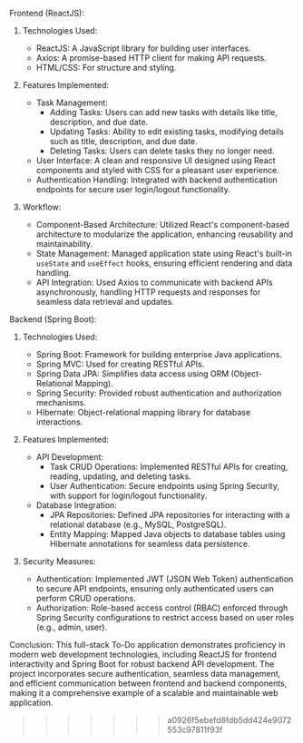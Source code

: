Frontend (ReactJS):
1. Technologies Used:
   - ReactJS: A JavaScript library for building user interfaces.
   - Axios: A promise-based HTTP client for making API requests.
   - HTML/CSS: For structure and styling.

2. Features Implemented:
   - Task Management:
     - Adding Tasks: Users can add new tasks with details like title, description, and due date.
     - Updating Tasks: Ability to edit existing tasks, modifying details such as title, description, and due date.
     - Deleting Tasks: Users can delete tasks they no longer need.
   - User Interface: A clean and responsive UI designed using React components and styled with CSS for a pleasant user experience.
   - Authentication Handling: Integrated with backend authentication endpoints for secure user login/logout functionality.

3. Workflow:
   - Component-Based Architecture: Utilized React's component-based architecture to modularize the application, enhancing reusability and maintainability.
   - State Management: Managed application state using React's built-in `useState` and `useEffect` hooks, ensuring efficient rendering and data handling.
   - API Integration: Used Axios to communicate with backend APIs asynchronously, handling HTTP requests and responses for seamless data retrieval and updates.

Backend (Spring Boot):
1. Technologies Used:
   - Spring Boot: Framework for building enterprise Java applications.
   - Spring MVC: Used for creating RESTful APIs.
   - Spring Data JPA: Simplifies data access using ORM (Object-Relational Mapping).
   - Spring Security: Provided robust authentication and authorization mechanisms.
   - Hibernate: Object-relational mapping library for database interactions.

2. Features Implemented:
   - API Development:
     - Task CRUD Operations: Implemented RESTful APIs for creating, reading, updating, and deleting tasks.
     - User Authentication: Secure endpoints using Spring Security, with support for login/logout functionality.
   - Database Integration:
     - JPA Repositories: Defined JPA repositories for interacting with a relational database (e.g., MySQL, PostgreSQL).
     - Entity Mapping: Mapped Java objects to database tables using Hibernate annotations for seamless data persistence.

3. Security Measures:
   - Authentication: Implemented JWT (JSON Web Token) authentication to secure API endpoints, ensuring only authenticated users can perform CRUD operations.
   - Authorization: Role-based access control (RBAC) enforced through Spring Security configurations to restrict access based on user roles (e.g., admin, user).

Conclusion:
This full-stack To-Do application demonstrates proficiency in modern web development technologies, including ReactJS for frontend interactivity and Spring Boot for robust backend API development. The project incorporates secure authentication, seamless data management, and efficient communication between frontend and backend components, making it a comprehensive example of a scalable and maintainable web application.
>>>>>>> a0926f5ebefd8fdb5dd424e9072553c97811f93f
